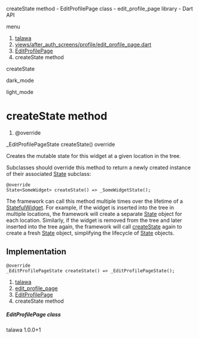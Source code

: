 




createState method - EditProfilePage class - edit\_profile\_page library - Dart API







menu

1. [talawa](../../index.html)
2. [views/after\_auth\_screens/profile/edit\_profile\_page.dart](../../views_after_auth_screens_profile_edit_profile_page/views_after_auth_screens_profile_edit_profile_page-library.html)
3. [EditProfilePage](../../views_after_auth_screens_profile_edit_profile_page/EditProfilePage-class.html)
4. createState method

createState


dark\_mode

light\_mode




# createState method


1. @override

\_EditProfilePageState
createState()
override

Creates the mutable state for this widget at a given location in the tree.

Subclasses should override this method to return a newly created
instance of their associated [State](https://api.flutter.dev/flutter/widgets/State-class.html) subclass:

```
@override
State<SomeWidget> createState() => _SomeWidgetState();

```

The framework can call this method multiple times over the lifetime of
a [StatefulWidget](https://api.flutter.dev/flutter/widgets/StatefulWidget-class.html). For example, if the widget is inserted into the tree
in multiple locations, the framework will create a separate [State](https://api.flutter.dev/flutter/widgets/State-class.html) object
for each location. Similarly, if the widget is removed from the tree and
later inserted into the tree again, the framework will call [createState](../../views_after_auth_screens_profile_edit_profile_page/EditProfilePage/createState.html)
again to create a fresh [State](https://api.flutter.dev/flutter/widgets/State-class.html) object, simplifying the lifecycle of
[State](https://api.flutter.dev/flutter/widgets/State-class.html) objects.


## Implementation

```
@override
_EditProfilePageState createState() => _EditProfilePageState();
```

 


1. [talawa](../../index.html)
2. [edit\_profile\_page](../../views_after_auth_screens_profile_edit_profile_page/views_after_auth_screens_profile_edit_profile_page-library.html)
3. [EditProfilePage](../../views_after_auth_screens_profile_edit_profile_page/EditProfilePage-class.html)
4. createState method

##### EditProfilePage class





talawa
1.0.0+1






